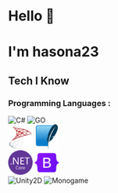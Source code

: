<h1>Hello 👋</h1>
<h1>I'm hasona23</h1>

## Tech I Know

### Programming Languages :
<div>
  <img src="https://img.icons8.com/?size=100&id=Fycm8TUhWmFU&format=png&color=000000" alt="C#" width="50" height="50"/>
  <img src="https://go.dev/blog/go-brand/Go-Logo/SVG/Go-Logo_Aqua.svg" alt="GO" width="50" height="50" >
</div>

<div>
  <img src="https://raw.githubusercontent.com/devicons/devicon/master/icons/microsoftsqlserver/microsoftsqlserver-original.svg" alt="SQL Server"width="50" height="50"/>
  <img src="https://raw.githubusercontent.com/devicons/devicon/master/icons/sqlite/sqlite-original.svg" alt="SQLite" width="50" height="50"/>
</div>

<div>
  <img src="https://raw.githubusercontent.com/devicons/devicon/master/icons/dotnetcore/dotnetcore-original.svg" alt=".NET Core" width="50" height="50"/>
  <img src="https://raw.githubusercontent.com/devicons/devicon/master/icons/bootstrap/bootstrap-original.svg" alt="Bootstrap" width="50" height="50"/>
</div>

<div>
   <img src="https://upload.wikimedia.org/wikipedia/commons/thumb/c/c4/Unity_2021.svg/300px-Unity_2021.svg.png" alt="Unity2D" height="50">
  <img src="https://upload.wikimedia.org/wikipedia/commons/thumb/e/e6/MonoGame_Logo.svg/150px-MonoGame_Logo.svg.png" alt="Monogame" height="50" width="50">
</div>
<br/><br/>

